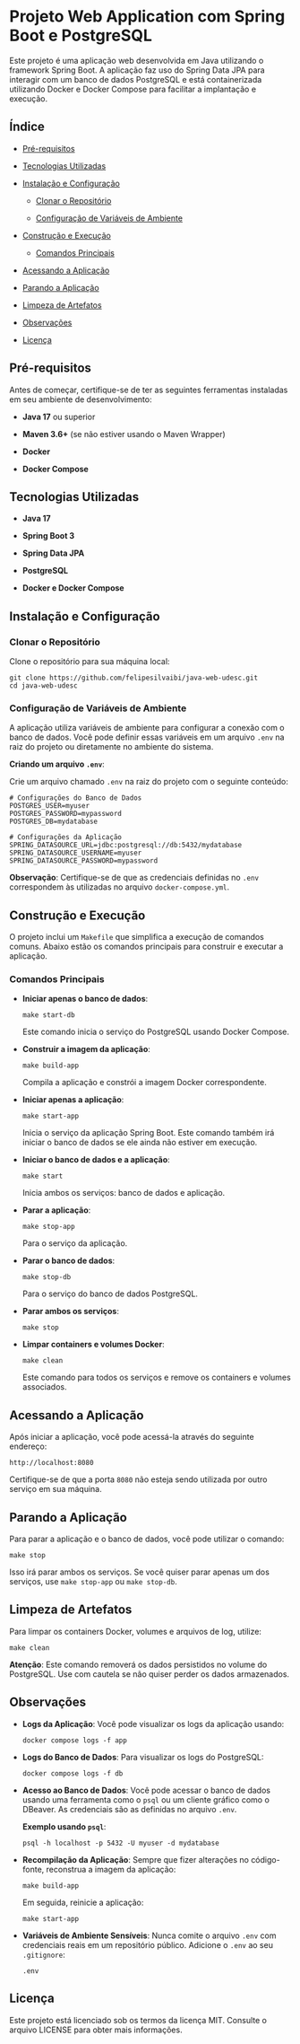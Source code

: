 # Projeto Web Application com Spring Boot e PostgreSQL

Este projeto é uma aplicação web desenvolvida em Java utilizando o framework Spring Boot. A aplicação faz uso do Spring Data JPA para interagir com um banco de dados PostgreSQL e está containerizada utilizando Docker e Docker Compose para facilitar a implantação e execução.

## Índice

*   [Pré-requisitos](#pr%C3%A9-requisitos)

*   [Tecnologias Utilizadas](#tecnologias-utilizadas)

*   [Instalação e Configuração](#instala%C3%A7%C3%A3o-e-configura%C3%A7%C3%A3o)

    *   [Clonar o Repositório](#clonar-o-reposit%C3%B3rio)

    *   [Configuração de Variáveis de Ambiente](#configura%C3%A7%C3%A3o-de-vari%C3%A1veis-de-ambiente)

*   [Construção e Execução](#constru%C3%A7%C3%A3o-e-execu%C3%A7%C3%A3o)

    *   [Comandos Principais](#comandos-principais)

*   [Acessando a Aplicação](#acessando-a-aplica%C3%A7%C3%A3o)

*   [Parando a Aplicação](#parando-a-aplica%C3%A7%C3%A3o)

*   [Limpeza de Artefatos](#limpeza-de-artefatos)

*   [Observações](#observa%C3%A7%C3%B5es)

*   [Licença](#licen%C3%A7a)

## Pré-requisitos

Antes de começar, certifique-se de ter as seguintes ferramentas instaladas em seu ambiente de desenvolvimento:

*   **Java 17** ou superior

*   **Maven 3.6+** (se não estiver usando o Maven Wrapper)

*   **Docker**

*   **Docker Compose**

## Tecnologias Utilizadas

*   **Java 17**

*   **Spring Boot 3**

*   **Spring Data JPA**

*   **PostgreSQL**

*   **Docker e Docker Compose**

## Instalação e Configuração

### Clonar o Repositório

Clone o repositório para sua máquina local:

```
git clone https://github.com/felipesilvaibi/java-web-udesc.git
cd java-web-udesc

```

### Configuração de Variáveis de Ambiente

A aplicação utiliza variáveis de ambiente para configurar a conexão com o banco de dados. Você pode definir essas variáveis em um arquivo `.env` na raiz do projeto ou diretamente no ambiente do sistema.

**Criando um arquivo `.env`**:

Crie um arquivo chamado `.env` na raiz do projeto com o seguinte conteúdo:

```
# Configurações do Banco de Dados
POSTGRES_USER=myuser
POSTGRES_PASSWORD=mypassword
POSTGRES_DB=mydatabase

# Configurações da Aplicação
SPRING_DATASOURCE_URL=jdbc:postgresql://db:5432/mydatabase
SPRING_DATASOURCE_USERNAME=myuser
SPRING_DATASOURCE_PASSWORD=mypassword

```

**Observação**: Certifique-se de que as credenciais definidas no `.env` correspondem às utilizadas no arquivo `docker-compose.yml`.

## Construção e Execução

O projeto inclui um `Makefile` que simplifica a execução de comandos comuns. Abaixo estão os comandos principais para construir e executar a aplicação.

### Comandos Principais

*   **Iniciar apenas o banco de dados**:

    ```
    make start-db
    ```

    Este comando inicia o serviço do PostgreSQL usando Docker Compose.

*   **Construir a imagem da aplicação**:

    ```
    make build-app
    ```

    Compila a aplicação e constrói a imagem Docker correspondente.

*   **Iniciar apenas a aplicação**:

    ```
    make start-app
    ```

    Inicia o serviço da aplicação Spring Boot. Este comando também irá iniciar o banco de dados se ele ainda não estiver em execução.

*   **Iniciar o banco de dados e a aplicação**:

    ```
    make start
    ```

    Inicia ambos os serviços: banco de dados e aplicação.

*   **Parar a aplicação**:

    ```
    make stop-app
    ```

    Para o serviço da aplicação.

*   **Parar o banco de dados**:

    ```
    make stop-db
    ```

    Para o serviço do banco de dados PostgreSQL.

*   **Parar ambos os serviços**:

    ```
    make stop
    ```

*   **Limpar containers e volumes Docker**:

    ```
    make clean
    ```

    Este comando para todos os serviços e remove os containers e volumes associados.

## Acessando a Aplicação

Após iniciar a aplicação, você pode acessá-la através do seguinte endereço:

```
http://localhost:8080
```

Certifique-se de que a porta `8080` não esteja sendo utilizada por outro serviço em sua máquina.

## Parando a Aplicação

Para parar a aplicação e o banco de dados, você pode utilizar o comando:

```
make stop
```

Isso irá parar ambos os serviços. Se você quiser parar apenas um dos serviços, use `make stop-app` ou `make stop-db`.

## Limpeza de Artefatos

Para limpar os containers Docker, volumes e arquivos de log, utilize:

```
make clean
```

**Atenção**: Este comando removerá os dados persistidos no volume do PostgreSQL. Use com cautela se não quiser perder os dados armazenados.

## Observações

*   **Logs da Aplicação**: Você pode visualizar os logs da aplicação usando:

    ```
    docker compose logs -f app
    ```

*   **Logs do Banco de Dados**: Para visualizar os logs do PostgreSQL:

    ```
    docker compose logs -f db
    ```

*   **Acesso ao Banco de Dados**: Você pode acessar o banco de dados usando uma ferramenta como o `psql` ou um cliente gráfico como o DBeaver. As credenciais são as definidas no arquivo `.env`.

    **Exemplo usando `psql`**:

    ```
    psql -h localhost -p 5432 -U myuser -d mydatabase
    ```

*   **Recompilação da Aplicação**: Sempre que fizer alterações no código-fonte, reconstrua a imagem da aplicação:

    ```
    make build-app
    ```

    Em seguida, reinicie a aplicação:

    ```
    make start-app
    ```

*   **Variáveis de Ambiente Sensíveis**: Nunca comite o arquivo `.env` com credenciais reais em um repositório público. Adicione o `.env` ao seu `.gitignore`:

    ```
    .env
    ```

## Licença

Este projeto está licenciado sob os termos da licença MIT. Consulte o arquivo LICENSE para obter mais informações.
